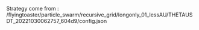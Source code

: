 Strategy come from : /flyingtoaster/particle_swarm/recursive_grid/longonly_01_lessAU/THETAUSDT_20221030062757_604d9/config.json